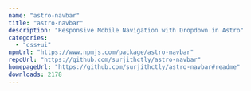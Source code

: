 ```yaml
---
name: "astro-navbar"
title: "astro-navbar"
description: "Responsive Mobile Navigation with Dropdown in Astro"
categories:
  - "css+ui"
npmUrl: "https://www.npmjs.com/package/astro-navbar"
repoUrl: "https://github.com/surjithctly/astro-navbar"
homepageUrl: "https://github.com/surjithctly/astro-navbar#readme"
downloads: 2178
---
```

